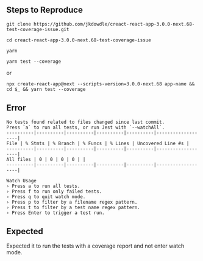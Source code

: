 ## Steps to Reproduce
```
git clone https://github.com/jkdowdle/creact-react-app-3.0.0-next.68-test-coverage-issue.git

cd creact-react-app-3.0.0-next.68-test-coverage-issue

yarn

yarn test --coverage
```
or

`npx create-react-app@next --scripts-version=3.0.0-next.68 app-name && cd $_ && yarn test --coverage`

## Error
```
No tests found related to files changed since last commit.
Press `a` to run all tests, or run Jest with `--watchAll`.
----------|----------|----------|----------|----------|-------------------|
File | % Stmts | % Branch | % Funcs | % Lines | Uncovered Line #s |
----------|----------|----------|----------|----------|-------------------|
All files | 0 | 0 | 0 | 0 | |
----------|----------|----------|----------|----------|-------------------|

Watch Usage
› Press a to run all tests.
› Press f to run only failed tests.
› Press q to quit watch mode.
› Press p to filter by a filename regex pattern.
› Press t to filter by a test name regex pattern.
› Press Enter to trigger a test run.
```
## Expected

Expected it to run the tests with a coverage report and not enter watch mode.
